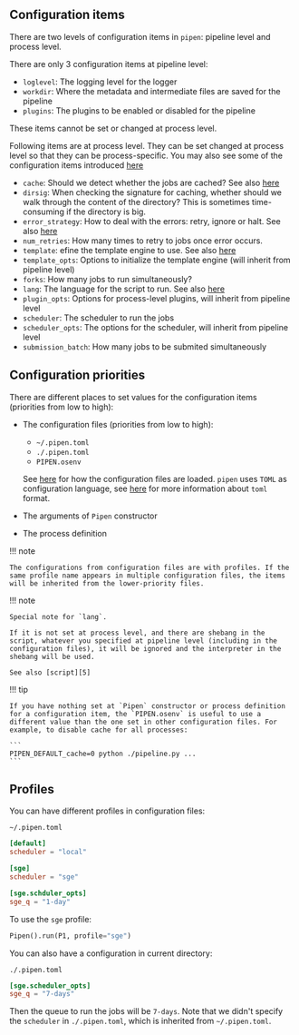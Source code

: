 
## Configuration items

There are two levels of configuration items in `pipen`: pipeline level and process level.

There are only 3 configuration items at pipeline level:
- `loglevel`: The logging level for the logger
- `workdir`: Where the metadata and intermediate files are saved for the pipeline
- `plugins`: The plugins to be enabled or disabled for the pipeline

These items cannot be set or changed at process level.

Following items are at process level. They can be set changed at process level so that they can be process-specific. You may also see some of the configuration items introduced [here][1]

- `cache`: Should we detect whether the jobs are cached? See also [here][2]
- `dirsig`: When checking the signature for caching, whether should we walk through the content of the directory? This is sometimes time-consuming if the directory is big.
- `error_strategy`: How to deal with the errors: retry, ignore or halt. See also [here][3]
- `num_retries`: How many times to retry to jobs once error occurs.
- `template`: efine the template engine to use. See also [here][4]
- `template_opts`: Options to initialize the template engine (will inherit from pipeline level)
- `forks`: How many jobs to run simultaneously?
- `lang`: The language for the script to run. See also [here][5]
- `plugin_opts`: Options for process-level plugins, will inherit from pipeline level
- `scheduler`: The scheduler to run the jobs
- `scheduler_opts`: The options for the scheduler, will inherit from pipeline level
- `submission_batch`: How many jobs to be submited simultaneously

## Configuration priorities

There are different places to set values for the configuration items (priorities from low to high):

- The configuration files (priorities from low to high):

  - `~/.pipen.toml`
  - `./.pipen.toml`
  - `PIPEN.osenv`

  See [here][6] for how the configuration files are loaded.
  `pipen` uses `TOML` as configuration language, see [here][7] for more information about `toml` format.

- The arguments of `Pipen` constructor
- The process definition

!!! note

    The configurations from configuration files are with profiles. If the same profile name appears in multiple configuration files, the items will be inherited from the lower-priority files.

!!! note

    Special note for `lang`.

    If it is not set at process level, and there are shebang in the script, whatever you specified at pipeline level (including in the configuration files), it will be ignored and the interpreter in the shebang will be used.

    See also [script][5]

!!! tip

    If you have nothing set at `Pipen` constructor or process definition for a configuration item, the `PIPEN.osenv` is useful to use a different value than the one set in other configuration files. For example, to disable cache for all processes:

    ```
    PIPEN_DEFAULT_cache=0 python ./pipeline.py ...
    ```

## Profiles

You can have different profiles in configuration files:

`~/.pipen.toml`
```toml
[default]
scheduler = "local"

[sge]
scheduler = "sge"

[sge.schduler_opts]
sge_q = "1-day"
```


To use the `sge` profile:

```python
Pipen().run(P1, profile="sge")
```

You can also have a configuration in current directory:

`./.pipen.toml`
```toml
[sge.scheduler_opts]
sge_q = "7-days"
```

Then the queue to run the jobs will be `7-days`. Note that we didn't specify the `scheduler` in `./.pipen.toml`, which is inherited from `~/.pipen.toml`.

[1]: ../defining-proc
[2]: ../caching
[3]: ../error
[4]: ../templating
[5]: ../script
[6]: https://github.com/pwwang/python-simpleconf#loading-configurations
[7]: https://github.com/toml-lang/toml
